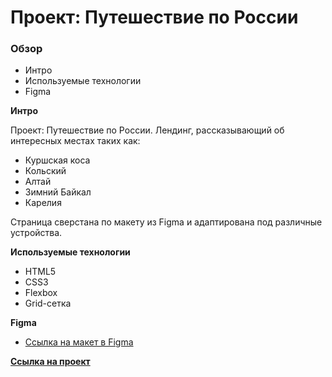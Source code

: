 # Проект: Путешествие по России

### Обзор
* Интро
* Используемые технологии
* Figma


**Интро**

Проект: Путешествие по России.
Лендинг, рассказывающий об интересных местах таких как:

* Куршская коса
* Кольский
* Алтай
* Зимний Байкал
* Карелия

Страница сверстана по макету из Figma и адаптирована под различные устройства.

**Используемые технологии**
* HTML5
* CSS3
* Flexbox
* Grid-сетка

**Figma**

* [Ссылка на макет в Figma](https://www.figma.com/file/5S2WSbEFL6awjVWJ0NWL8Q/Sprint-3_-Russia-_-desktop-mobile?node-id=28503%3A0)

[**Ссылка на проект**](https://warcuer.github.io/russian-travel/)